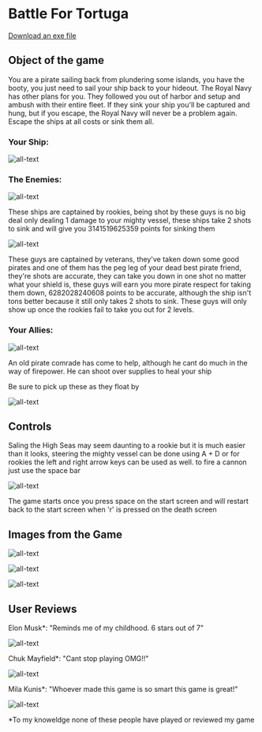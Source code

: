 # Battle For Tortuga
[Download an exe file](https://github.com/KhalDrogo5190/sea-war-anders-blom/releases/tag/1.0.0)

## Object of the game

You are a pirate sailing back from plundering some islands, you have the booty, you just need to sail your ship back to your hideout. The Royal Navy has other plans for you. They followed you out of harbor and setup and ambush with their entire fleet. If they sink your ship you'll be captured and hung, but if you escape, the Royal Navy will never be a problem again. Escape the ships at all costs or sink them all.

### Your Ship:

![all-text](https://raw.github.com/KhalDrogo5190/sea-war-anders-blom/master/Assets/Images/Ships/ship1.png "Sick Gnarly Am I Right ;)")

### The Enemies:

![all-text](https://raw.github.com/KhalDrogo5190/sea-war-anders-blom/master/Assets/Images/Ships/ship4.png "Lightweight")

These ships are captained by rookies, being shot by these guys is no big deal only dealing 1 damage to your mighty vessel, these ships take 2 shots to sink and will give you 3141519625359 points for sinking them

![all-text](https://raw.github.com/KhalDrogo5190/sea-war-anders-blom/master/Assets/Images/Ships/ship5.png "This Guy is Like The Bubonic Plaque of Ships")


These guys are captained by veterans, they've taken down some good pirates and one of them has the peg leg of your dead best pirate friend, they're shots are accurate, they can take you down in one shot no matter what your shield is, these guys will earn you more pirate respect for taking them down, 6282028240608 points to be accurate, although the ship isn't tons better because it still only takes 2 shots to sink. These guys will only show up once the rookies fail to take you out for 2 levels.


### Your Allies:

![all-text](https://raw.github.com/KhalDrogo5190/sea-war-anders-blom/master/Assets/Images/Ships/ship2.png "MEDICCC!!")

An old pirate comrade has come to help, although he cant do much in the way of firepower. He can shoot over supplies to heal your ship

Be sure to pick up these as they float by

![all-text](https://raw.github.com/KhalDrogo5190/sea-war-anders-blom/master/Assets/Images/Effects/bandaid.png "Healy Boi")

## Controls 

Saling the High Seas may seem daunting to a rookie but it is much easier than it looks, steering the mighty vessel can be done using A + D or for rookies the left and right arrow keys can be used as well. to fire a cannon just use the space bar

![all-text](https://raw.github.com/KhalDrogo5190/sea-war-anders-blom/master/Assets/Images/Screenshots/Capture3.PNG "Just in case you dont know where the keys are")

The game starts once you press space on the start screen and will restart back to the start screen when 'r' is pressed on the death screen

## Images from the Game

![all-text](https://raw.github.com/KhalDrogo5190/sea-war-anders-blom/master/Assets/Images/Effects/pirateboat.png "Start Screen")


![all-text](https://raw.github.com/KhalDrogo5190/sea-war-anders-blom/master/Assets/Images/Screenshots/playing1.PNG "Live footage of the infamous battle")


![all-text](https://raw.github.com/KhalDrogo5190/sea-war-anders-blom/master/Assets/Images/Effects/crossbones.png "Death Screen")


## User Reviews

Elon Musk*: "Reminds me of my childhood. 6 stars out of 7"

![all-text](https://raw.github.com/KhalDrogo5190/sea-war-anders-blom/master/Assets/Images/Screenshots/elon-musk1.png "Mmmm")

Chuk Mayfield*: "Cant stop playing OMG!!"

![all-text](https://raw.github.com/KhalDrogo5190/sea-war-anders-blom/master/Assets/Images/Screenshots/chuck1.png "Please Conduct an ID Check")

Mila Kunis*: "Whoever made this game is so smart this game is great!"

![all-text](https://raw.github.com/KhalDrogo5190/sea-war-anders-blom/master/Assets/Images/Screenshots/mila1.png "AYEO")


*To my knoweldge none of these people have played or reviewed my game
